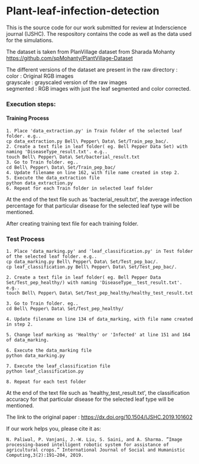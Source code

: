 # Plant-leaf-infection-detection
This is the source code for our work submitted for review at Inderscience journal (IJSHC). The respository contains the code as well as the data used for the simulations. 

The dataset is taken from PlanVillage dataset from Sharada Mohanty https://github.com/spMohanty/PlantVillage-Dataset

The different versions of the dataset are present in the raw directory : <br>
  color : Original RGB images <br>
  grayscale : grayscaled version of the raw images <br>
  segmented : RGB images with just the leaf segmented and color  corrected. <br>

### Execution steps:

#### Training Process
```
1. Place 'data_extraction.py' in Train folder of the selected leaf folder. e.g..
cp data_extraction.py Bell\ Pepper\ Data\ Set/Train_pep_bac/.
2. Create a text file in leaf folder( eg. Bell Pepper Data Set) with naming 'DiseaseType_result.txt'. e.g..
touch Bell\ Pepper\ Data\ Set/bacterial_result.txt
3. Go to Train folder. eg..
cd Bell\ Pepper\ Data\ Set/Train_pep_bac/
4. Update filename on line 162, with file name created in step 2.
5. Execute the data_extraction file
python data_extraction.py
6. Repeat for each Train folder in selected leaf folder
```
At the end of the text file such as 'bacterial_result.txt', the average infection percentage for that particular disease for the selected leaf type will be mentioned.

After creating training text file for each training folder.

### Test Process
```
1. Place 'data_marking.py' and 'leaf_classification.py' in Test folder of the selected leaf folder. e.g..
cp data_marking.py Bell\ Pepper\ Data\ Set/Test_pep_bac/.
cp leaf_classification.py Bell\ Pepper\ Data\ Set/Test_pep_bac/.

2. Create a text file in leaf folder( eg. Bell Pepper Data Set/Test_pep_healthy/) with naming 'DiseaseType__test_result.txt'. e.g..
touch Bell\ Pepper\ Data\ Set/Test_pep_healthy/healthy_test_result.txt

3. Go to Train folder. eg..
cd Bell\ Pepper\ Data\ Set/Test_pep_healthy/

4. Update filename on line 134 of data_marking, with file name created in step 2.

5. Change leaf marking as 'Healthy' or 'Infected' at line 151 and 164 of data_marking.

6. Execute the data_marking file
python data_marking.py

7. Execute the leaf_classification file
python leaf_classification.py

8. Repeat for each test folder
```

At the end of the text file such as 'healthy_test_result.txt', the classification accuracy for that particular disease for the selected leaf type will be mentioned.


The link to the original paper : https://dx.doi.org/10.1504/IJSHC.2019.101602

If our work helps you, please cite it as:
```
N. Paliwal, P. Vanjani, J.-W. Liu, S. Saini, and A. Sharma. ”Image processing-based intelligent robotic system for assistance of agricultural crops.” International Journal of Social and Humanistic Computing,3(2):191–204, 2019.
```

